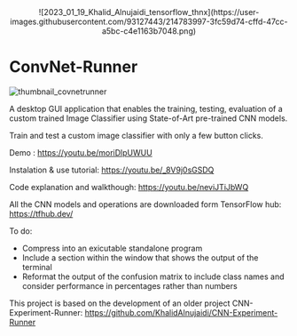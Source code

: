 <center>![2023_01_19_Khalid_Alnujaidi_tensorflow_thnx](https://user-images.githubusercontent.com/93127443/214783997-3fc59d74-cffd-47cc-a5bc-c4e1163b7048.png)
</center>

# ConvNet-Runner



![thumbnail_covnetrunner](https://user-images.githubusercontent.com/93127443/201386192-70df8a6e-b7e5-451d-8264-eb8475ac7916.png)

A desktop GUI application that enables the training, testing, evaluation of a custom trained Image Classifier using State-of-Art pre-trained CNN models.


Train and test a custom image classifier with only a few button clicks.


Demo : https://youtu.be/moriDlpUWUU

Instalation & use tutorial: https://youtu.be/_8V9j0sGSDQ


Code explanation and walkthough: https://youtu.be/neviJTiJbWQ

All the CNN models and operations are downloaded form TensorFlow hub: https://tfhub.dev/


To do:
  - Compress into an exicutable standalone program
  - Include a section within the window that shows the output of the terminal
  - Reformat the output of the confusion matrix to include class names and consider performance in percentages rather than numbers


This project is based on the development of an older project CNN-Experiment-Runner: https://github.com/KhalidAlnujaidi/CNN-Experiment-Runner

